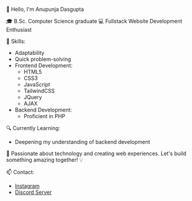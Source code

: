 👋 Hello, I'm Anupunja Dasgupta

🎓 B.Sc. Computer Science graduate
💻 Fullstack Website Development Enthusiast

🌟 Skills:
- Adaptability
- Quick problem-solving
- Frontend Development:
  - HTML5
  - CSS3
  - JavaScript
  - TailwindCSS
  - JQuery
  - AJAX
- Backend Development: 
  - Proficient in PHP

🔍 Currently Learning:
- Deepening my understanding of backend development

🚀 Passionate about technology and creating web experiences. Let's build something amazing together! 💡

📫 Contact:
- [Instagram](https://www.instagram.com/blazetempest_2002/)
- [Discord Server](https://discord.gg/Z6gq6wz8NF)
